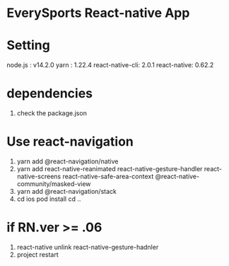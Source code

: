 # EverySports React-native App

# Setting

node.js : v14.2.0
yarn : 1.22.4
react-native-cli: 2.0.1
react-native: 0.62.2

# dependencies

1. check the package.json

# Use react-navigation

1. yarn add @react-navigation/native
2. yarn add react-native-reanimated react-native-gesture-handler react-native-screens
   react-native-safe-area-context @react-native-community/masked-view
3. yarn add @react-navigation/stack
4. cd ios
   pod install
   cd ..

# if RN.ver >= .06

1. react-native unlink react-native-gesture-hadnler
2. project restart
